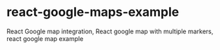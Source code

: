 # react-google-maps-example
React Google map integration, React google map with multiple markers, react google map example
